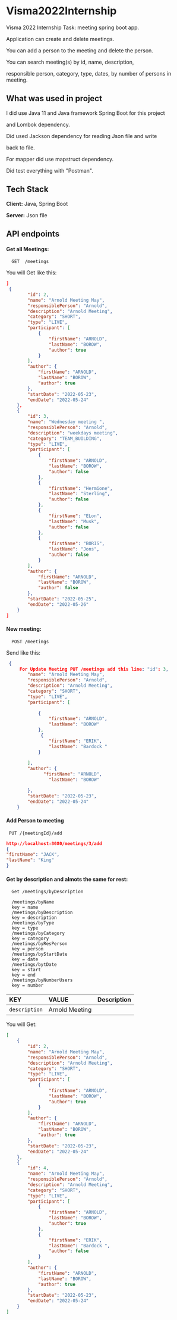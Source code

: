
# Visma2022Internship

Visma 2022 Internship Task: meeting spring boot app. 

Application can create and delete meetings. 

You can add a person to the meeting and delete the person. 

You can search meeting(s) by id, name, description, 

responsible person, category, type, dates, by number of persons in meeting. 


## What was used in project 

I did use Java 11 and Java framework Spring Boot for this project 

 and Lombok dependency. 

Did used Jackson dependency for reading Json file and write  

back to file. 

For mapper did use mapstruct dependency. 

 
Did test everything with "Postman". 


## Tech Stack

**Client:** Java, Spring Boot

**Server:** Json file


## API endpoints

#### Get all Meetings:

```http
  GET  /meetings
```


You will Get like this:
```json
]
 {
        "id": 2,
        "name": "Arnold Meeting May",
        "responsiblePerson": "Arnold",
        "description": "Arnold Meeting",
        "category": "SHORT",
        "type": "LIVE",
        "participant": [
            {
                "firstName": "ARNOLD",
                "lastName": "BOROW",
                "author": true
            }
        ],
        "author": {
            "firstName": "ARNOLD",
            "lastName": "BOROW",
            "author": true
        },
        "startDate": "2022-05-23",
        "endDate": "2022-05-24"
    },
    {
        "id": 3,
        "name": "Wednesday meeting ",
        "responsiblePerson": "Arnold",
        "description": "weekdays meeting",
        "category": "TEAM_BUILDING",
        "type": "LIVE",
        "participant": [
            {
                "firstName": "ARNOLD",
                "lastName": "BOROW",
                "author": false
            },
            {
                "firstName": "Hermione",
                "lastName": "Sterling",
                "author": false
            },
            {
                "firstName": "ELon",
                "lastName": "Musk",
                "author": false
            },
            {
                "firstName": "BORIS",
                "lastName": "Jons",
                "author": false
            }
        ],
        "author": {
            "firstName": "ARNOLD",
            "lastName": "BOROW",
            "author": false
        },
        "startDate": "2022-05-25",
        "endDate": "2022-05-26"
    }
]
```
#### New meeting:


```http
  POST /meetings
```
Send like this:


```json
 {
     For Update Meeting PUT /meetings add this line: "id": 3,
        "name": "Arnold Meeting May",
        "responsiblePerson": "Arnold",
        "description": "Arnold Meeting",
        "category": "SHORT",
        "type": "LIVE",
        "participant": [
            
            {
                "firstName": "ARNOLD",
                "lastName": "BOROW"
            },
             {
                "firstName": "ERIK",
                "lastName": "Bardock "
            }
         
        ],
        "author": {
              "firstName": "ARNOLD",
                "lastName": "BOROW"

        },
        "startDate": "2022-05-23",
        "endDate": "2022-05-24"
    }
```
#### Add Person to meeting
```http
 PUT /{meetingId}/add
```
```json
http://localhost:8080/meetings/3/add
{
"firstName": "JACK",
"lastName": "King"
}
```
#### Get by description and almots the same for rest:
```http
  Get /meetings/byDescription

  /meetings/byName
  key = name        
  /meetings/byDescription
  key = description 
  /meetings/byType
  key = type 
  /meetings/byCategory
  key = category  
  /meetings/byResPerson
  key = person  
  /meetings/byStartDate
  key = date 
  /meetings/bytDate
  key = start 
  key = end
  /meetings/byNumberUsers
  key = number
```

| KEY | VALUE     | Description                       |
| :-------- | :------- | :-------------------------------- |
| `description`      | Arnold Meeting |  |

You will Get:
```json
[
    {
        "id": 2,
        "name": "Arnold Meeting May",
        "responsiblePerson": "Arnold",
        "description": "Arnold Meeting",
        "category": "SHORT",
        "type": "LIVE",
        "participant": [
            {
                "firstName": "ARNOLD",
                "lastName": "BOROW",
                "author": true
            }
        ],
        "author": {
            "firstName": "ARNOLD",
            "lastName": "BOROW",
            "author": true
        },
        "startDate": "2022-05-23",
        "endDate": "2022-05-24"
    },
    {
        "id": 4,
        "name": "Arnold Meeting May",
        "responsiblePerson": "Arnold",
        "description": "Arnold Meeting",
        "category": "SHORT",
        "type": "LIVE",
        "participant": [
            {
                "firstName": "ARNOLD",
                "lastName": "BOROW",
                "author": true
            },
            {
                "firstName": "ERIK",
                "lastName": "Bardock ",
                "author": false
            }
        ],
        "author": {
            "firstName": "ARNOLD",
            "lastName": "BOROW",
            "author": true
        },
        "startDate": "2022-05-23",
        "endDate": "2022-05-24"
    }
]
```



